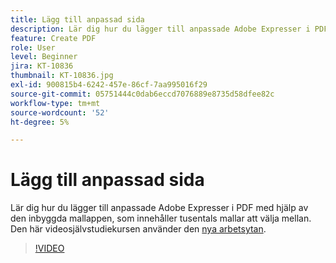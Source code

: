 ```yaml
---
title: Lägg till anpassad sida
description: Lär dig hur du lägger till anpassade Adobe Expresser i PDF med hjälp av den integrerade sidappen
feature: Create PDF
role: User
level: Beginner
jira: KT-10836
thumbnail: KT-10836.jpg
exl-id: 900815b4-6242-457e-86cf-7aa995016f29
source-git-commit: 05751444c0dab6eccd7076889e8735d58dfee82c
workflow-type: tm+mt
source-wordcount: '52'
ht-degree: 5%

---
```


# Lägg till anpassad sida

Lär dig hur du lägger till anpassade Adobe Expresser i PDF med hjälp av den inbyggda mallappen, som innehåller tusentals mallar att välja mellan. Den här videosjälvstudiekursen använder den [nya arbetsytan](new-workspace.md).

>[!VIDEO](https://video.tv.adobe.com/v/347331?quality=12&learn=on&hidetitle=true)
